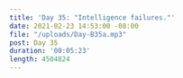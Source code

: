 ```yaml
---
title: 'Day 35: "Intelligence failures."'
date: 2021-02-23 14:53:00 -08:00
file: "/uploads/Day-B35a.mp3"
post: Day 35
duration: '00:05:23'
length: 4504824
---
```


